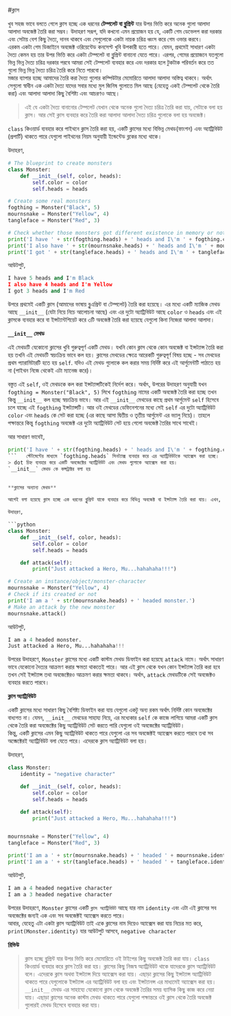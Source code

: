 #ক্লাস

খুব সহজ ভাবে বলতে গেলে ক্লাস হচ্ছে এক ধরনের **টেম্পলেট বা ব্লুপ্রিন্ট** যার উপর ভিত্তি করে অনেক গুলো আলাদা আলাদা অবজেক্ট তৈরি করা সম্ভব। উদাহরণ সরূপ, যদি কখনো এমন প্রয়োজন হয় যে, একটি গেম ডেভেলপ করা দরকার এবং সেটায় বেশ কিছু দৈত্য, দানব থাকবে এবং সেগুলোকে একটা নায়ক চরিত্র ধ্বংস করে গেম ওভার করবে।   
এরকম একটা গেম ডিজাইনে অবজেক্ট ওরিয়েন্টেড কনসেপ্ট খুবি উপকারী হতে পারে। যেমন, প্রথমেই সাধারণ একটা দৈত্য কেমন হয় তার উপর ভিত্তি করে একটা টেম্পলেট বা ব্লুপ্রিন্ট বানানো যেতে পারে। এরপর, গেমের প্রয়োজনে যতগুলো ভিন্ন ভিন্ন দৈত্য চরিত্র দরকার পরবে আমরা সেই টেম্পলেট ব্যবহার করে এবং দরকার হলে টুকটাক পরিবর্তন করে তত গুলো ভিন্ন ভিন্ন দৈত্য চরিত্র তৈরি করে নিতে পারবো।    
মজার ব্যাপার হচ্ছে আমাদের তৈরি করা দৈত্য গুলোর কম্পিউটার মেমোরিতে আলাদা আলাদা অস্তিত্ব থাকবে। অর্থাৎ সেগুলো স্বাধীন এক একটা দৈত্য যাদের সবার মধ্যে মুল জিনিষ গুলোতে মিল আছে (যেহেতু একই টেম্পলেট থেকে তৈরি করা) এবং আলাদা আলাদা কিছু বৈশিষ্ট্য এবং আচরণও আছে।   

> এই যে একটা দৈত্য বানানোর টেম্পলেট যেখান থেকে অনেক গুলো দৈত্য চরিত্র তৈরি করা যায়, সেটাকে বলা হয় ক্লাস। আর সেই ক্লাস ব্যবহার করে তৈরি করা আলাদা আলাদা দৈত্য চরিত্র গুলোকে বলা হয় অবজেক্ট।   


`class` কিওয়ার্ড ব্যবহার করে পাইথনে ক্লাস তৈরি করা হয়, একটি ক্লাসের মধ্যে বিভিন্ন মেথড(ফাংশন) এবং অ্যাট্রিবিউট (প্রপার্টি) থাকতে পারে যেগুলো পাইথনের নিয়ম অনুযায়ী ইন্ডেন্টেড ব্লকের মধ্যে থাকে।   

উদাহরণ,

```python
# The blueprint to create monsters
class Monster:
    def __init__(self, color, heads):
        self.color = color
        self.heads = heads

# Create some real monsters
fogthing = Monster("Black", 5)
mournsnake = Monster("Yellow", 4)
tangleface = Monster("Red", 3)

# Check whether those monsters got different existence in memory or not
print('I have ' + str(fogthing.heads) + ' heads and I\'m ' + fogthing.color)
print('I also have ' + str(mournsnake.heads) + ' heads and I\'m ' + mournsnake.color)
print('I got ' + str(tangleface.heads) + ' heads and I\'m ' + tangleface.color)
```

আউটপুট,

```python
I have 5 heads and I'm Black
I also have 4 heads and I'm Yellow
I got 3 heads and I'm Red
```

উপরে প্রথমেই একটি ক্লাস (আমাদের ভাষায় ব্লুএপ্রিন্ট বা টেম্পলেট) তৈরি করা হয়েছে। এর মধ্যে একটি ম্যাজিক মেথড আছে `__init__` (যেটা নিয়ে নিচে আলোচনা আছে) এবং এর দুটো অ্যাট্রিবিউট আছে `color` ও `heads` এবং এই ক্লাসকে ব্যবহার করে বা ইন্সট্যান্টশিয়েট করে ৩টি অবজেক্ট তৈরি করা হয়েছে যেগুলো কিনা নিজেরা আলাদা আলাদা।   


**`__init__` মেথড**   

এই মেথডটি যেকোনো ক্লাসের খুবি গুরুত্বপূর্ণ একটি মেথড। যখনি কোন ক্লাস থেকে কোন অবজেক্ট বা ইন্সট্যান্স তৈরি করা হয় তখনি এই মেথডটি স্বয়ংক্রিয় ভাবে কল হয়। ক্লাসের মেথডের ক্ষেত্রে আরেকটি গুরুত্বপূর্ণ বিষয় হচ্ছে - সব মেথডের প্রথম প্যারামিটারটি হতে হয় `self`. যদিও এই মেথড গুলোকে কল করার সময় নির্দিষ্ট করে এই আর্গুমেন্টটি পাঠাতে হয় না (পাইথন নিজে থেকেই এটা ম্যানেজ করে)।    

বস্তুত এই `self`, ওই মেথডকে কল করা ইন্সট্যান্সটিকেই নির্দেশ করে। অর্থাৎ, উপরের উদাহরণ অনুযায়ী যখন `fogthing = Monster("Black", 5)` লিখে `fogthing` নামের একটি অবজেক্ট তৈরি করা হচ্ছে তখন কিন্তু `__init__` কল হচ্ছে স্বয়ংক্রিয় ভাবে। আর এই `__init__` মেথডের কাছে প্রথম আর্গুমেন্ট `self` হিসেবে চলে যাচ্ছে এই `fogthing` ইন্সট্যান্সটি। আর ওই মেথডের ডেফিনেশনের মধ্যে সেই `self` এর দুটো অ্যাট্রিবিউট `color` এবং `heads` কে সেট করা হচ্ছে (এর কাছে আসা দ্বিতীয় ও তৃতীয় আর্গুমেন্ট এর ভ্যালু নিয়ে)। তাহলে পক্ষান্তরে কিন্তু `fogthing` অবজেক্ট এর দুটো অ্যাট্রিবিউট সেট হয়ে গেলো অবজেক্ট তৈরির সাথে সাথেই।   

আর সাধারণ ভাবেই,   
```python
print('I have ' + str(fogthing.heads) + ' heads and I\'m ' + fogthing.color)
```   স্টেটমেন্টের মাধ্যমে `fogthing.heads` সিনট্যাক্স ব্যবহার করে এর অ্যাট্রিবিউটকে অ্যাক্সেস করা হচ্ছে।    
> dot চিহ্ন ব্যবহার করে একটি অবজেক্টের অ্যাট্রিবিউট এবং মেথড গুলোকে অ্যাক্সেস করা হয়। 
`__init__` মেথড কে কন্সট্রাক্টর বলা হয়


**ক্লাসের অন্যান্য মেথড**

আগেই বলা হয়েছে ক্লাস হচ্ছে এক ধরনের ব্লুপ্রিন্ট যাকে ব্যবহার করে বিভিন্ন অবজেক্ট বা ইন্সট্যান্স তৈরি করা যায়। এখন, বাস্তবে একটি অবজেক্ট (উদাহরণ অনুযায়ী দৈত্য চরিত্র গুলো) এর যেমন কিছু বৈশিষ্ট্য (অ্যাট্রিবিউট - color, heads) থাকে, তেমনি কিছু কার্যকলাপ বা সক্রিয়তা থাকে। তো, ক্লাস তথা ব্লুপ্রিন্টের মধ্যে সেগুলোকে মেথড হিসেবে ডিফাইন করা হয়।   

উদাহরণ,

```python
class Monster:
    def __init__(self, color, heads):
        self.color = color
        self.heads = heads

    def attack(self):
        print("Just attacked a Hero, Mu...hahahaha!!!")

# Create an instance/object/monster-character
mournsnake = Monster("Yellow", 4)
# Check if its created or not
print('I am a ' + str(mournsnake.heads) + ' headed monster.')
# Make an attack by the new monster
mournsnake.attack()
```

আউটপুট,

```python
I am a 4 headed monster.
Just attacked a Hero, Mu...hahahaha!!!
```

উপরের উদাহরণে, `Monster` ক্লাসের মধ্যে একটি কাস্টম মেথড ডিফাইন করা হয়েছে `attack` নামে। অর্থাৎ সাধারণ ভাবে যেকোনো দৈত্যর আক্রমণ করার ক্ষমতা থাকতেই পারে। আর এই ক্লাস থেকে যখন কোন ইন্সট্যান্স তৈরি করা হবে তখন সেই ইন্সট্যান্স তথা অবজেক্টেরও আক্রমণ করার ক্ষমতা থাকবে। অর্থাৎ, `attack` মেথডটিকে সেই অবজেক্টও ব্যবহার করতে পারবে।    

**ক্লাস অ্যাট্রিবিউট**

একটি ক্লাসের মধ্যে সাধারণ কিছু বৈশিষ্ট্য ডিফাইন করা যায় যেগুলো একটু অন্য রকম অর্থাৎ নির্দিষ্ট কোন অবজেক্টের বাধ্যগত না। যেমন, `__init__` মেথডের সাহায্য নিয়ে, এর মধ্যেকার `self` কে কাজে লাগিয়ে আমরা একটি ক্লাস থেকে তৈরি করা অবজেক্টের কিছু অ্যাট্রিবিউট সেট করতে পারি যেগুলো ওই অবজেক্টের অ্যাট্রিবিউট।   
কিন্তু, একটি ক্লাসের এমন কিছু অ্যাট্রিবিউট থাকতে পারে যেগুলো এর সব অবজেক্টই অ্যাক্সেস করতে পারবে তথা সব অব্জেক্টেরই অ্যাট্রিবিউট বলা যেতে পারে। এদেরকে ক্লাস অ্যাট্রিবিউট বলা হয়।    

উদাহরণ,

```python
class Monster:
    identity = "negative character"

    def __init__(self, color, heads):
        self.color = color
        self.heads = heads

    def attack(self):
        print("Just attacked a Hero, Mu...hahahaha!!!")


mournsnake = Monster("Yellow", 4)
tangleface = Monster("Red", 3)

print('I am a ' + str(mournsnake.heads) + ' headed ' + mournsnake.identity)
print('I am a ' + str(tangleface.heads) + ' headed ' + tangleface.identity)
```

আউটপুট,

```python
I am a 4 headed negative character
I am a 3 headed negative character
```

উপরের উদাহরণে, `Monster` ক্লাসের একটি `ক্লাস অ্যাট্রিবিউট` আছে যার নাম `identity` এবং এটা এই ক্লাসের সব অবজেক্টের জন্যই এক এবং সব অবজেক্টই অ্যাক্সেস করতে পারে।   
আবার, যেহেতু এটা একটা ক্লাস অ্যাট্রিবিউট তাই একে ক্লাসের নাম দিয়েও অ্যাক্সেস করা যায় নিচের মত করে,    
`print(Monster.identity)` যার আউটপুট আসবে, `negative character`   

**রিভিউ**

> ক্লাস হচ্ছে ব্লুপ্রিন্ট যার উপর ভিত্তি করে মেমোরিতে ওই টাইপের কিছু অবজেক্ট তৈরি করা যায়। `class` কিওয়ার্ড ব্যবহার করে ক্লাস তৈরি করা হয়। ক্লাসের কিছু নিজস্ব অ্যাট্রিবিউট থাকে যাদেরকে ক্লাস অ্যাট্রিবিউট বলে। এদেরকে ক্লাস অথবা ইন্সট্যান্স দিয়ে অ্যাক্সেস করা যায়। এছাড়া ক্লাসের কিছু ইন্সট্যান্স অ্যাট্রিবিউট থাকতে পারে যেগুলোকে ইন্সট্যান্স এর অ্যাট্রিবিউট বলা হয় এবং ইন্সট্যানন্স এর মাধ্যমেই অ্যাক্সেস করা হয়। `__init__` মেথড এর সাহায্যে যেকোনো ক্লাস থেকে অবজেক্ট তৈরির সময় ব্যাসিক কিছু কাজ করে নেয়া যায়। এছাড়া ক্লাসের অনেক কাস্টম মেথড থাকতে পারে যেগুলো পক্ষান্তরে ওই ক্লাস থেকে তৈরি অবজেক্ট গুলোরই মেথড হিসেবে ব্যবহার করা যায়। 




 